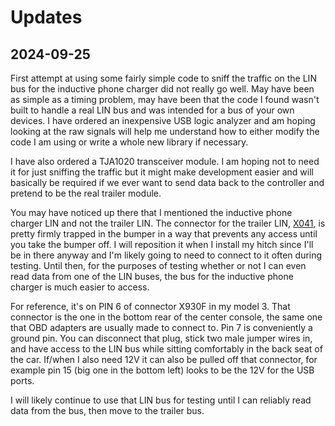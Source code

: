 # Updates

## 2024-09-25

First attempt at using some fairly simple code to sniff the traffic on the LIN bus for the inductive phone charger did not really go well. May have been as simple as a timing problem, may have been that the code I found wasn't built to handle a real LIN bus and was intended for a bus of your own devices. I have ordered an inexpensive USB logic analyzer and am hoping looking at the raw signals will help me understand how to either modify the code I am using or write a whole new library if necessary.

I have also ordered a TJA1020 transceiver module. I am hoping not to need it for just sniffing the traffic but it might make development easier and will basically be required if we ever want to send data back to the controller and pretend to be the real trailer module.

You may have noticed up there that I mentioned the inductive phone charger LIN and not the trailer LIN. The connector for the trailer LIN, [X041](./X041.md), is pretty firmly trapped in the bumper in a way that prevents any access until you take the bumper off. I will reposition it when I install my hitch since I'll be in there anyway and I'm likely going to need to connect to it often during testing. Until then, for the purposes of testing whether or not I can even read data from one of the LIN buses, the bus for the inductive phone charger is much easier to access.

For reference, it's on PIN 6 of connector X930F in my model 3. That connector is the one in the bottom rear of the center console, the same one that OBD adapters are usually made to connect to. Pin 7 is conveniently a ground pin. You can disconnect that plug, stick two male jumper wires in, and have access to the LIN bus while sitting comfortably in the back seat of the car. If/when I also need 12V it can also be pulled off that connector, for example pin 15 (big one in the bottom left) looks to be the 12V for the USB ports.

I will likely continue to use that LIN bus for testing until I can reliably read data from the bus, then move to the trailer bus.